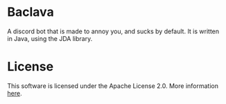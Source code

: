 # Baclava
A discord bot that is made to annoy you, and sucks by default. It is written in Java, using the JDA library.
 
# License
  This software is licensed under the Apache License 2.0. More information <a href=https://github.com/HotLava03/Baclava/blob/master/LICENSE>here</a>.<br>

